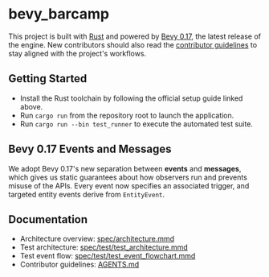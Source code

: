 # bevy_barcamp

This project is built with [Rust](https://www.rust-lang.org/learn/get-started) and powered by [Bevy 0.17](https://bevyengine.org/learn/book/getting-started/), the latest release of the engine. New contributors should also read the [contributor guidelines](AGENTS.md) to stay aligned with the project's workflows.

## Getting Started

- Install the Rust toolchain by following the official setup guide linked above.
- Run `cargo run` from the repository root to launch the application.
- Run `cargo run --bin test_runner` to execute the automated test suite.

## Bevy 0.17 Events and Messages

We adopt Bevy 0.17's new separation between **events** and **messages**, which gives us static guarantees about how observers run and prevents misuse of the APIs. Every event now specifies an associated trigger, and targeted entity events derive from `EntityEvent`.

## Documentation

- Architecture overview: [spec/architecture.mmd](spec/architecture.mmd)
- Test architecture: [spec/test/test_architecture.mmd](spec/test/test_architecture.mmd)
- Test event flow: [spec/test/test_event_flowchart.mmd](spec/test/test_event_flowchart.mmd)
- Contributor guidelines: [AGENTS.md](AGENTS.md)
